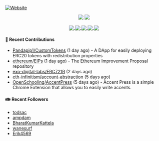 [![Website](https://img.shields.io/badge/Website-pandapip1.com-9c7?style=for-the-badge&)](https://pandapip1.com)

<p align="center">
  <img src="https://github-readme-stats.vercel.app/api?username=Pandapip1&show_icons=true&count_private=true" />
  <img src="https://github-readme-stats.vercel.app/api/wakatime?username=Pandapip1" />
</p>
<p align="center">
  <a href="https://github.com/ethereum/EIPs">
    <img align="center" src="https://github-readme-stats.vercel.app/api/pin/?username=ethereum&repo=EIPs" />
  </a>
  <a href="https://github.com/Pandapip1/hclustering">
    <img align="center" src="https://github-readme-stats.vercel.app/api/pin/?username=Pandapip1&repo=hclustering" />
  </a>
  <a href="https://github.com/Pandapip1/jekyll-label-action">
    <img align="center" src="https://github-readme-stats.vercel.app/api/pin/?username=Pandapip1&repo=jekyll-label-action" />
  </a>
  <a href="https://github.com/Pandapip1/mineflayer-swarm">
    <img align="center" src="https://github-readme-stats.vercel.app/api/pin/?username=Pandapip1&repo=mineflayer-swarm" />
  </a>
  <a href="https://github.com/OpenSchooling/AccentPress">
    <img align="center" src="https://github-readme-stats.vercel.app/api/pin/?username=OpenSchooling&repo=AccentPress" />
  </a>
</p>

#### 🌱 Recent Contributions

- [Pandapip1/CustomTokens](https://github.com/Pandapip1/CustomTokens) (1 day ago) - A DApp for easily deploying ERC20 tokens with redistribution properties
- [ethereum/EIPs](https://github.com/ethereum/EIPs) (1 day ago) - The Ethereum Improvement Proposal repository
- [exo-digital-labs/ERC721R](https://github.com/exo-digital-labs/ERC721R) (2 days ago)
- [eth-infinitism/account-abstraction](https://github.com/eth-infinitism/account-abstraction) (5 days ago)
- [OpenSchooling/AccentPress](https://github.com/OpenSchooling/AccentPress) (5 days ago) - Accent Press is a simple Chrome Extension that allows you to easily write accents.

#### 👪  Recent Followers

- [todsac](https://github.com/todsac)
- [ampdam](https://github.com/ampdam)
- [BharatKumarKattela](https://github.com/BharatKumarKattela)
- [wanesurf](https://github.com/wanesurf)
- [Erik4569](https://github.com/Erik4569)


